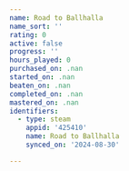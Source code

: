 ```yaml
---
name: Road to Ballhalla
name_sort: ''
rating: 0
active: false
progress: ''
hours_played: 0
purchased_on: .nan
started_on: .nan
beaten_on: .nan
completed_on: .nan
mastered_on: .nan
identifiers:
  - type: steam
    appid: '425410'
    name: Road to Ballhalla
    synced_on: '2024-08-30'

---
```

